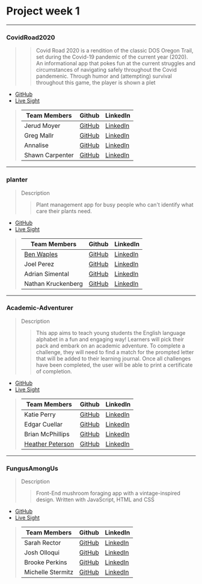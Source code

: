 # Project week 1
___
 ###  CovidRoad2020

>>Covid Road 2020 is a rendition of the classic DOS Oregon Trail, set during the Covid-19 pandemic of the current year (2020). An informational app that pokes fun at the current struggles and circumstances of navigating safely throughout the Covid pandemenic. Through humor and (attempting) survival throughout this game, the player is shown a plet
- [GitHub](https://github.com/KOVindicators)
- [Live Sight](https://covid-road.netlify.app/)
>
>| Team Members  | Github  | LinkedIn  |
>|---|---|---|
>|  Jerud Moyer | [GitHub](https://github.com/Jerud-Moyer)   | [LinkedIn](https://www.linkedin.com/in/jerud-moyer/)   |
>|  Greg Mallr | [GitHub](https://github.com/gregmall)  | [LinkedIn](https://www.linkedin.com/in/greg-mall-3032771b1/)   |
>|  Annalise |[GitHub](https://github.com/Annalise-M)  | [LinkedIn](https://www.linkedin.com/in/annalise-murphy/jerud-moyer/)  |
>|  Shawn Carpenter | [GitHub](https://github.com/ShawnCarpenter)   | [LinkedIn](https://www.linkedin.com/in/shawn-carpenter)   |

___

  ### planter

> Description 
>>Plant management app for busy people who can't identify what care their plants need.
- [GitHub](https://github.com/benwaples/plantr)
- [Live Sight](https://benwaples.github.io/plantr/)

>
>| Team Members  | Github  | LinkedIn  |
>|---|---|---|
>| [Ben Waples](https://benwaples.dev/) | [GitHub](https://github.com/benwaples)  | [LinkedIn](https://www.linkedin.com/in/benwaples/)  |
>| Joel Perez | [GitHub](https://github.com/Jrperez79)  | [LinkedIn](https://www.linkedin.com/in/joelrperez/)  |
>| Adrian Simental | [GitHub](https://github.com/asimental100)  | [LinkedIn](https://www.linkedin.com/in/adrian-simental/)  |
>| Nathan Kruckenberg | [GitHub](https://github.com/warrioryoko)  | [LinkedIn](https://www.linkedin.com/in/natekruck)  |

___
  ### Academic-Adventurer

> Description 
>>This app aims to teach young students the English language alphabet in a fun and engaging way! Learners will pick their pack and embark on an academic adventure. To complete a challenge, they will need to find a match for the prompted letter that will be added to their learning journal. Once all challenges have been completed, the user will be able to print a certificate of completion. 
- [GitHub](https://github.com/Academic-Adventurer/academic-adventurer)
- [Live Sight](https://academic-adventurer.github.io/academic-adventurer/)

>
>| Team Members  | Github  | LinkedIn  |
>|---|---|---|
>| Katie Perry | [GitHub](https://github.com/katiepdx)  | [LinkedIn](https://www.linkedin.com/in/katiepdx/)   |
>|  Edgar Cuellar | [GitHub](https://github.com/EdgarPDX)  |[LinkedIn](https://www.linkedin.com/in/edgarpdx/)  |
>| Brian McPhillips | [GitHub](https://github.com/ShawnCarpenter)  | [LinkedIn](https://www.linkedin.com/in/brianmcphillips)   |
>| [Heather Peterson](https://www.hpeterson462.com/) | [GitHub](https://github.com/ShawnCarpenter)  | [LinkedIn](https://www.linkedin.com/in/hpeterson462/)   |

___
  ### FungusAmongUs

> Description 
>>Front-End mushroom foraging app with a vintage-inspired design. Written with JavaScript, HTML and CSS
- [GitHub](https://github.com/The-Fun-Guys/FungusAmongUs)
- [Live Sight](https://the-fun-guys.github.io/FungusAmongUs/)

>
>| Team Members  | Github  | LinkedIn  |
>|---|---|---|
>|  Sarah Rector | [GitHub](https://github.com/SarahRector)  |[LinkedIn](www.linkedin.com/in/sarah-rector/)  |
>|  Josh Olloqui |  [GitHub](https://github.com/josholloquir)   |  [LinkedIn](https://www.linkedin.com/in/josholloqui)   |
>|  Brooke Perkins | [GitHub](https://github.com/Jerud-Moyer)  |[LinkedIn](https://www.linkedin.com/in/brookeperkins/)  |
>| Michelle Stermitz | [GitHub](https://github.com/michmitz)  | [LinkedIn](https://www.linkedin.com/in/michellestermitz)   |
